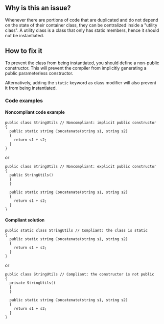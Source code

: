 ## Why is this an issue?

Whenever there are portions of code that are duplicated and do not depend on the state of their container class, they can be centralized inside a
"utility class". A utility class is a class that only has static members, hence it should not be instantiated.

## How to fix it

To prevent the class from being instantiated, you should define a non-public constructor. This will prevent the compiler from implicitly generating
a public parameterless constructor.

Alternatively, adding the `static` keyword as class modifier will also prevent it from being instantiated.

### Code examples

#### Noncompliant code example

    public class StringUtils // Noncompliant: implicit public constructor
    {
      public static string Concatenate(string s1, string s2)
      {
        return s1 + s2;
      }
    }

or

    public class StringUtils // Noncompliant: explicit public constructor
    {
      public StringUtils()
      {
      }
    
      public static string Concatenate(string s1, string s2)
      {
        return s1 + s2;
      }
    }

#### Compliant solution

    public static class StringUtils // Compliant: the class is static
    {
      public static string Concatenate(string s1, string s2)
      {
        return s1 + s2;
      }
    }

or

    public class StringUtils // Compliant: the constructor is not public
    {
      private StringUtils()
      {
      }
    
      public static string Concatenate(string s1, string s2)
      {
        return s1 + s2;
      }
    }
